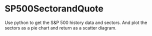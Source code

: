 # SP500SectorandQuote

Use python to get the S&P 500 history data and sectors. And plot the sectors as a pie chart and return as a scatter diagram.

